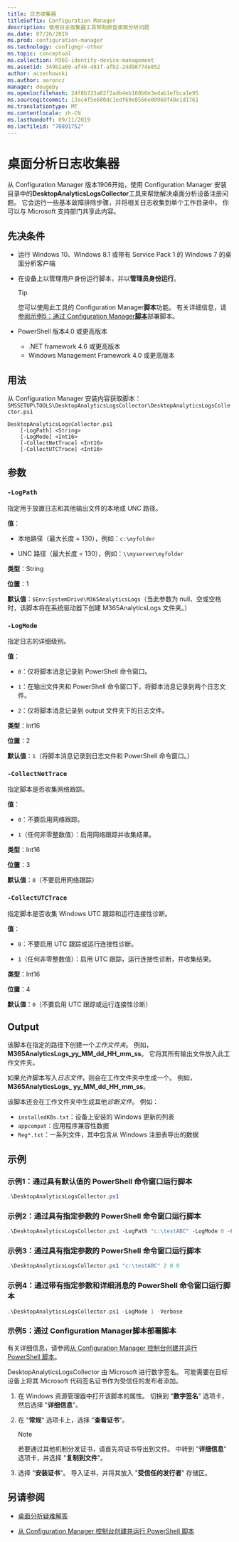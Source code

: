 ```yaml
---
title: 日志收集器
titleSuffix: Configuration Manager
description: 使用日志收集器工具帮助排查桌面分析问题
ms.date: 07/26/2019
ms.prod: configuration-manager
ms.technology: configmgr-other
ms.topic: conceptual
ms.collection: M365-identity-device-management
ms.assetid: 349b2a69-af46-481f-afb2-24d98774e852
author: aczechowski
ms.author: aaroncz
manager: dougeby
ms.openlocfilehash: 24f8b723a82f2adb4eb160b0e3edab1efbca1e95
ms.sourcegitcommit: 13ac4f5e600dc1edf69e8566e00968f40e1d1761
ms.translationtype: MT
ms.contentlocale: zh-CN
ms.lasthandoff: 09/11/2019
ms.locfileid: "70891752"
---
```

# <a name="desktop-analytics-log-collector"></a>桌面分析日志收集器

从 Configuration Manager 版本1906开始，使用 Configuration Manager 安装目录中的**DesktopAnalyticsLogsCollector**工具来帮助解决桌面分析设备注册问题。 它会运行一些基本故障排除步骤，并将相关日志收集到单个工作目录中。 你可以与 Microsoft 支持部门共享此内容。


## <a name="prerequisites"></a>先决条件

- 运行 Windows 10、Windows 8.1 或带有 Service Pack 1 的 Windows 7 的桌面分析客户端

- 在设备上以管理用户身份运行脚本，并以**管理员身份运行**。

    > [!Tip]
    > 您可以使用此工具的 Configuration Manager**脚本**功能。 有关详细信息，请[参阅示例5：通过 Configuration Manager**脚本**](#bkmk_ex5)部署脚本。

- PowerShell 版本4.0 或更高版本
    - .NET framework 4.6 或更高版本
    - Windows Management Framework 4.0 或更高版本

## <a name="usage"></a>用法

从 Configuration Manager 安装内容获取脚本：`SMSSETUP\TOOLS\DesktopAnalyticsLogsCollector\DesktopAnalyticsLogsCollector.ps1`

``` Syntax
DesktopAnalyticsLogsCollector.ps1
    [-LogPath] <String>
    [-LogMode] <Int16>
    [-CollectNetTrace] <Int16>
    [-CollectUTCTrace] <Int16>
```

## <a name="parameters"></a>参数

### `-LogPath`

指定用于放置日志和其他输出文件的本地或 UNC 路径。

**值**：

- 本地路径（最大长度 = 130），例如：`c:\myfolder`

- UNC 路径（最大长度 = 130），例如：`\\myserver\myfolder`

**类型**：String

**位置**：1

**默认值**：`$Env:SystemDrive\M365AnalyticsLogs`（当此参数为 null、空或空格时，该脚本将在系统驱动器下创建 M365AnalyticsLogs 文件夹。）

### `-LogMode`

指定日志的详细级别。

**值**：

- `0`：仅将脚本消息记录到 PowerShell 命令窗口。

- `1`：在输出文件夹和 PowerShell 命令窗口下，将脚本消息记录到两个日志文件。

- `2`：仅将脚本消息记录到 output 文件夹下的日志文件。

**类型**：Int16

**位置**：2

**默认值**：`1`（将脚本消息记录到日志文件和 PowerShell 命令窗口。）

### `-CollectNetTrace`

指定脚本是否收集网络跟踪。

**值**：

- `0`：不要启用网络跟踪。

- `1`（任何非零整数值）：启用网络跟踪并收集结果。

**类型**：Int16

**位置**：3

**默认值**：`0`（不要启用网络跟踪）

### `-CollectUTCTrace`

指定脚本是否收集 Windows UTC 跟踪和运行连接性诊断。

**值**：

- `0`：不要启用 UTC 跟踪或运行连接性诊断。

- `1`（任何非零整数值）：启用 UTC 跟踪，运行连接性诊断，并收集结果。

**类型**：Int16

**位置**：4

**默认值**：`0`（不要启用 UTC 跟踪或运行连接性诊断）


## <a name="output"></a>Output

该脚本在指定的路径下创建一个*工作文件夹*。 例如， **M365AnalyticsLogs_yy_MM_dd_HH_mm_ss**。 它将其所有输出文件放入此工作文件夹。

如果允许脚本写入*日志文件*，则会在工作文件夹中生成一个。 例如， **M365AnalyticsLogs_ yy_MM_dd_HH_mm_ss**。

该脚本还会在工作文件夹中生成其他*诊断文件*。 例如：

- `installedKBs.txt`：设备上安装的 Windows 更新的列表
- `appcompat`：应用程序兼容性数据
- `Reg*.txt`：一系列文件，其中包含从 Windows 注册表导出的数据


## <a name="examples"></a>示例

### <a name="bkmk_ex1"></a>示例1：通过具有默认值的 PowerShell 命令窗口运行脚本

```PowerShell
.\DesktopAnalyticsLogsCollector.ps1
```

### <a name="bkmk_ex2"></a>示例2：通过具有指定参数的 PowerShell 命令窗口运行脚本

```PowerShell
.\DesktopAnalyticsLogsCollector.ps1 -LogPath "c:\testABC" -LogMode 0 -CollectNetTrace 0 -CollectUTCTrace 0
```

### <a name="bkmk_ex3"></a>示例3：通过具有指定参数的 PowerShell 命令窗口运行脚本

```PowerShell
.\DesktopAnalyticsLogsCollector.ps1 "c:\testABC" 2 0 0
```

### <a name="bkmk_ex4"></a>示例4：通过带有指定参数和详细消息的 PowerShell 命令窗口运行脚本

```PowerShell
.\DesktopAnalyticsLogsCollector.ps1 -LogMode 1 -Verbose
```

### <a name="bkmk_ex5"></a>示例5：通过 Configuration Manager**脚本**部署脚本

有关详细信息，请参阅[从 Configuration Manager 控制台创建并运行 PowerShell 脚本](/sccm/apps/deploy-use/create-deploy-scripts)。

DesktopAnalyticsLogsCollector 由 Microsoft 进行数字签名。 可能需要在目标设备上将其 Microsoft 代码签名证书作为受信任的发布者添加。

1. 在 Windows 资源管理器中打开该脚本的属性。 切换到 "**数字签名**" 选项卡，然后选择 "**详细信息**"。

1. 在 "**常规**" 选项卡上，选择 "**查看证书**"。

    > [!Note]
    > 若要通过其他机制分发证书，请首先将证书导出到文件。 中转到 "**详细信息**" 选项卡，并选择 "**复制到文件**"。

1. 选择 "**安装证书**"。 导入证书，并将其放入 "**受信任的发行者**" 存储区。


## <a name="see-also"></a>另请参阅

- [桌面分析疑难解答](/sccm/desktop-analytics/troubleshooting)

- [从 Configuration Manager 控制台创建并运行 PowerShell 脚本](/sccm/apps/deploy-use/create-deploy-scripts)
